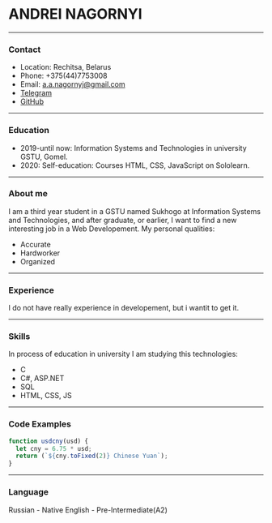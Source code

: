 # ANDREI NAGORNYI #
***
### Contact ###
* Location: Rechitsa, Belarus
* Phone: +375(44)7753008
* Email: <a.a.nagornyj@gmail.com>
* [Telegram](https://t.me/alekseevitch)
* [GitHub](https://github.com/alekseevitch)
---
### Education ###
* 2019-until now: Information Systems and Technologies in university GSTU, Gomel.
* 2020: Self-education: Courses HTML, CSS, JavaScript on Sololearn.
---
### About me ###
I am a third year student in a GSTU named Sukhogo at Information Systems and Technologies, and after graduate, 
or earlier, I want to find a new interesting job in a Web Developement. 
My personal qualities:
* Accurate
* Hardworker
* Organized
---
### Experience ###
I do not have really experience in developement, but i wantit to get it.  

---
### Skills ###
In process of education in university I am studying this technologies:
* C
* C#, ASP.NET
* SQL
* HTML, CSS, JS
---
### Code Examples ###

```javascript
function usdcny(usd) {
  let cny = 6.75 * usd;
  return (`${cny.toFixed(2)} Chinese Yuan`);
}
```
---
### Language ###
Russian - Native
English - Pre-Intermediate(A2)